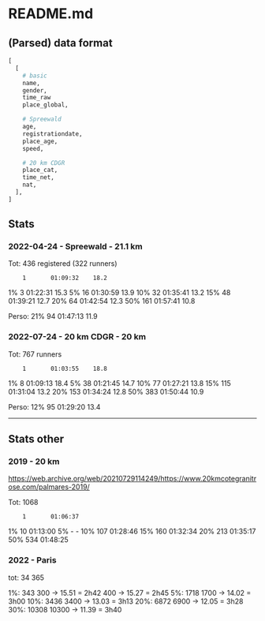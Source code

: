 # README.md

## (Parsed) data format

```py
[
  [
    # basic
    name,
    gender,
    time_raw
    place_global,

    # Spreewald
    age,
    registrationdate,
    place_age,
    speed,

    # 20 km CDGR
    place_cat,
    time_net,
    nat,
  ],
]
```


## Stats

### 2022-04-24 - Spreewald - 21.1 km

Tot: 436 registered (322 runners)

        1       01:09:32    18.2
1%      3       01:22:31    15.3
5%      16      01:30:59    13.9
10%     32      01:35:41    13.2
15%     48      01:39:21    12.7
20%     64      01:42:54    12.3
50%     161     01:57:41    10.8

Perso:
21%     94      01:47:13    11.9

### 2022-07-24 - 20 km CDGR - 20 km

Tot: 767 runners

        1       01:03:55    18.8
1%      8       01:09:13    18.4
5%      38      01:21:45    14.7
10%     77      01:27:21    13.8
15%     115     01:31:04    13.2
20%     153     01:34:24    12.8
50%     383     01:50:44    10.9

Perso:
12%     95      01:29:20    13.4





--------------------------------------------------------------------------------

## Stats other

### 2019 - 20 km

https://web.archive.org/web/20210729114249/https://www.20kmcotegranitrose.com/palmares-2019/

Tot: 1068

        1       01:06:37
1%      10      01:13:00
5%      -       -
10%     107     01:28:46
15%     160     01:32:34
20%     213     01:35:17
50%     534     01:48:25

### 2022 - Paris

tot: 34 365

1%:    343
      300 -> 15.51 = 2h42
      400 -> 15.27 = 2h45
5%:   1718
    1700 -> 14.02 = 3h00
10%:  3436
    3400 -> 13.03 = 3h13
20%:  6872
    6900 -> 12.05 = 3h28
30%: 10308
    10300 -> 11.39 = 3h40
